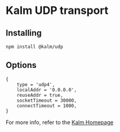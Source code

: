 # Kalm UDP transport

## Installing

`npm install @kalm/udp`

## Options

```
{
    type = 'udp4',
    localAddr = '0.0.0.0',
    reuseAddr = true,
    socketTimeout = 30000,
    connectTimeout = 1000,
}
```

For more info, refer to the [Kalm Homepage](https://github.com/kalm/kalm.js) 
